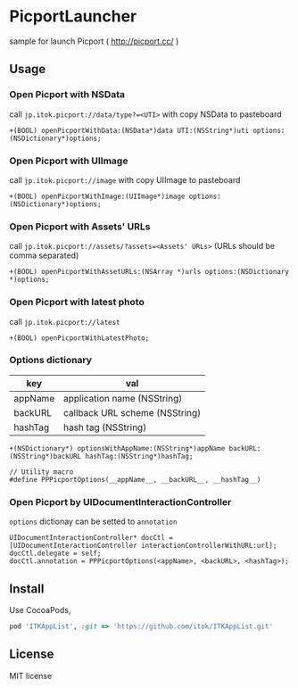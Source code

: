 PicportLauncher
===============

sample for launch Picport ( http://picport.cc/ )

## Usage

### Open Picport with NSData

call `jp.itok.picport://data/type?=<UTI>` with copy NSData to pasteboard

```objc
+(BOOL) openPicportWithData:(NSData*)data UTI:(NSString*)uti options:(NSDictionary*)options;
```

### Open Picport with UIImage

call `jp.itok.picport://image` with copy UIImage to pasteboard

```objc
+(BOOL) openPicportWithImage:(UIImage*)image options:(NSDictionary*)options;
```

### Open Picport with Assets' URLs

call `jp.itok.picport://assets/?assets=<Assets' URLs>` (URLs should be comma separated)

```objc
+(BOOL) openPicportWithAssetURLs:(NSArray *)urls options:(NSDictionary *)options;
```

### Open Picport with latest photo

call `jp.itok.picport://latest`

```objc
+(BOOL) openPicportWithLatestPhoto;
```

### Options dictionary

|key|val|
|---|---|
|appName|application name (NSString)|
|backURL|callback URL scheme (NSString)|
|hashTag|hash tag (NSString)|


```objc
+(NSDictionary*) optionsWithAppName:(NSString*)appName backURL:(NSString*)backURL hashTag:(NSString*)hashTag;

// Utility macro
#define PPPicportOptions(__appName__, __backURL__, __hashTag__)
```

### Open Picport by UIDocumentInteractionController

`options` dictionay can be setted to `annotation`

```objc
UIDocumentInteractionController* docCtl = [UIDocumentInteractionController interactionControllerWithURL:url];
docCtl.delegate = self;
docCtl.annotation = PPPicportOptions(<appName>, <backURL>, <hashTag>);
```

## Install

Use CocoaPods,

```ruby
pod 'ITKAppList', :git => 'https://github.com/itok/ITKAppList.git'
```

## License

MIT license